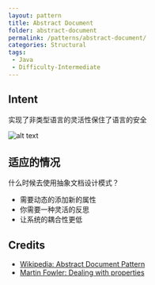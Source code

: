 ```yaml
---
layout: pattern
title: Abstract Document
folder: abstract-document
permalink: /patterns/abstract-document/
categories: Structural
tags: 
 - Java
 - Difficulty-Intermediate
---
```


## Intent
实现了非类型语言的灵活性保住了语言的安全 

![alt text](./etc/abstract-document.png "Abstract Document Traits and Domain")


## 适应的情况
什么时候去使用抽象文档设计模式？

* 需要动态的添加新的属性
* 你需要一种灵活的反思
* 让系统的耦合性更低


## Credits

* [Wikipedia: Abstract Document Pattern](https://en.wikipedia.org/wiki/Abstract_Document_Pattern)
* [Martin Fowler: Dealing with properties](http://martinfowler.com/apsupp/properties.pdf)